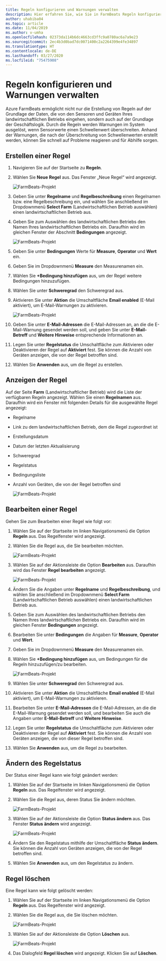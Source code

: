 ```yaml
---
title: Regeln konfigurieren und Warnungen verwalten
description: Hier erfahren Sie, wie Sie in FarmBeats Regeln konfigurieren und Warnungen verwalten.
author: uhabiba04
ms.topic: article
ms.date: 11/04/2019
ms.author: v-umha
ms.openlocfilehash: 02373da114b6dc4663cd3ffc9a0780ac6a7a9e23
ms.sourcegitcommit: 2ec4b3d0bad7dc0071400c2a2264399e4fe34897
ms.translationtype: HT
ms.contentlocale: de-DE
ms.lasthandoff: 03/27/2020
ms.locfileid: "75475908"
---
```

# <a name="configure-rules-and-manage-alerts"></a>Regeln konfigurieren und Warnungen verwalten

Azure FarmBeats ermöglicht nicht nur die Erstellung von Regeln auf der Grundlage der Daten, die von den Sensoren und Geräten Ihres landwirtschaftlichen Betriebs eingehen, sondern auch auf der Grundlage der Geschäftslogik. Durch die Regeln werden Warnungen im System ausgelöst, wenn Sensorwerte einen Schwellenwert überschreiten. Anhand der Warnungen, die nach der Überschreitung von Schwellenwerten erstellt werden, können Sie schnell auf Probleme reagieren und für Abhilfe sorgen.

## <a name="create-rule"></a>Erstellen einer Regel

1. Navigieren Sie auf der Startseite zu **Regeln**.
2. Wählen Sie **Neue Regel** aus. Das Fenster „Neue Regel“ wird angezeigt.

    ![FarmBeats-Projekt](./media/configure-rules-and-alerts-in-azure-farmbeats/new-rule-1.png)

3. Geben Sie unter **Regelname** und **Regelbeschreibung** einen Regelnamen bzw. eine Regelbeschreibung ein, und wählen Sie anschließend im Dropdownmenü **Select Farm** (Landwirtschaftlichen Betrieb auswählen) einen landwirtschaftlichen Betrieb aus.
4. Geben Sie zum Auswählen des landwirtschaftlichen Betriebs den Namen Ihres landwirtschaftlichen Betriebs ein. Daraufhin wird im gleichen Fenster der Abschnitt **Bedingungen** angezeigt.  

    ![FarmBeats-Projekt](./media/configure-rules-and-alerts-in-azure-farmbeats/new-rule-condition-1.png)

5. Geben Sie unter **Bedingungen** Werte für **Measure**, **Operator** und **Wert** ein.
6. Geben Sie im Dropdownmenü **Measure** den Measurenamen ein.
7. Wählen Sie **+Bedingung hinzufügen** aus, um der Regel weitere Bedingungen hinzuzufügen.
8. Wählen Sie unter **Schweregrad** den Schweregrad aus.
9. Aktivieren Sie unter **Aktion** die Umschaltfläche **Email enabled** (E-Mail aktiviert), um E-Mail-Warnungen zu aktivieren.

    ![FarmBeats-Projekt](./media/configure-rules-and-alerts-in-azure-farmbeats/new-rule-email-1.png)

10. Geben Sie unter **E-Mail-Adressen** die E-Mail-Adressen an, an die die E-Mail-Warnung gesendet werden soll, und geben Sie unter **E-Mail-Betreff** und **Weitere Hinweise** entsprechende Informationen an.  
11. Legen Sie unter **Regelstatus** die Umschaltfläche zum Aktivieren oder Deaktivieren der Regel auf **Aktiviert** fest.
    Sie können die Anzahl von Geräten anzeigen, die von der Regel betroffen sind.
12. Wählen Sie **Anwenden** aus, um die Regel zu erstellen.

## <a name="view-rule"></a>Anzeigen der Regel

Auf der Seite **Farm** (Landwirtschaftlicher Betrieb) wird die Liste der verfügbaren Regeln angezeigt. Wählen Sie einen **Regelnamen** aus. Daraufhin wird ein Fenster mit folgenden Details für die ausgewählte Regel angezeigt:
 - Regelname
 - Link zu dem landwirtschaftlichen Betrieb, dem die Regel zugeordnet ist
 - Erstellungsdatum
 - Datum der letzten Aktualisierung
 - Schweregrad
 - Regelstatus
 - Bedingungsliste  
 - Anzahl von Geräten, die von der Regel betroffen sind

    ![FarmBeats-Projekt](./media/configure-rules-and-alerts-in-azure-farmbeats/view-rule-1.png)

## <a name="edit-rule"></a>Bearbeiten einer Regel

Gehen Sie zum Bearbeiten einer Regel wie folgt vor:

1. Wählen Sie auf der Startseite im linken Navigationsmenü die Option **Regeln** aus.
   Das Regelfenster wird angezeigt.
2. Wählen Sie die Regel aus, die Sie bearbeiten möchten.

    ![FarmBeats-Projekt](./media/configure-rules-and-alerts-in-azure-farmbeats/edit-rule-action-bar-1.png)

3. Wählen Sie auf der Aktionsleiste die Option **Bearbeiten** aus. Daraufhin wird das Fenster **Regel bearbeiten** angezeigt.

    ![FarmBeats-Projekt](./media/configure-rules-and-alerts-in-azure-farmbeats/edit-rule-one-1.png)

4. Ändern Sie die Angaben unter **Regelname** und **Regelbeschreibung**, und wählen Sie anschließend im Dropdownmenü **Select Farm** (Landwirtschaftlichen Betrieb auswählen) einen landwirtschaftlichen Betrieb aus.
5. Geben Sie zum Auswählen des landwirtschaftlichen Betriebs den Namen Ihres landwirtschaftlichen Betriebs ein. Daraufhin wird im gleichen Fenster **Bedingungen** angezeigt.  
6. Bearbeiten Sie unter **Bedingungen** die Angaben für **Measure**, **Operator** und **Wert**.
7. Geben Sie im Dropdownmenü **Measure** den Measurenamen ein.
8. Wählen Sie **+Bedingung hinzufügen** aus, um Bedingungen für die Regeln hinzuzufügen/zu bearbeiten.

    ![FarmBeats-Projekt](./media/configure-rules-and-alerts-in-azure-farmbeats/edit-rule-two-1.png)

9.  Wählen Sie unter **Schweregrad** den Schweregrad aus.  
10. Aktivieren Sie unter **Aktion** die Umschaltfläche **Email enabled** (E-Mail aktiviert), um E-Mail-Warnungen zu aktivieren.
11. Bearbeiten Sie unter **E-Mail-Adressen** die E-Mail-Adressen, an die die E-Mail-Warnung gesendet werden soll, und bearbeiten Sie auch die Angaben unter **E-Mail-Betreff** und **Weitere Hinweise**.  
12. Legen Sie unter **Regelstatus** die Umschaltfläche zum Aktivieren oder Deaktivieren der Regel auf **Aktiviert** fest.
Sie können die Anzahl von Geräten anzeigen, die von dieser Regel betroffen sind.
13. Wählen Sie **Anwenden** aus, um die Regel zu bearbeiten.

## <a name="change-rule-status"></a>Ändern des Regelstatus

Der Status einer Regel kann wie folgt geändert werden:

1. Wählen Sie auf der Startseite im linken Navigationsmenü die Option **Regeln** aus. Das Regelfenster wird angezeigt.
2. Wählen Sie die Regel aus, deren Status Sie ändern möchten.

    ![FarmBeats-Projekt](./media/configure-rules-and-alerts-in-azure-farmbeats/change-status-rule-action-bar-1.png)

3. Wählen Sie auf der Aktionsleiste die Option **Status ändern** aus. Das Fenster **Status ändern** wird angezeigt.

    ![FarmBeats-Projekt](./media/configure-rules-and-alerts-in-azure-farmbeats/rule-change-status-1.png)

3. Ändern Sie den Regelstatus mithilfe der Umschaltfläche **Status ändern**.
   Sie können die Anzahl von Geräten anzeigen, die von der Regel betroffen sind.
4. Wählen Sie **Anwenden** aus, um den Regelstatus zu ändern.

## <a name="delete-rule"></a>Regel löschen

Eine Regel kann wie folgt gelöscht werden:

1. Wählen Sie auf der Startseite im linken Navigationsmenü die Option **Regeln** aus. Das Regelfenster wird angezeigt.
2. Wählen Sie die Regel aus, die Sie löschen möchten.

    ![FarmBeats-Projekt](./media/configure-rules-and-alerts-in-azure-farmbeats/delete-rule-action-bar-1.png)

3. Wählen Sie auf der Aktionsleiste die Option **Löschen** aus.

    ![FarmBeats-Projekt](./media/configure-rules-and-alerts-in-azure-farmbeats/delete-rule-1.png)

4. Das Dialogfeld **Regel löschen** wird angezeigt. Klicken Sie auf **Löschen**.
